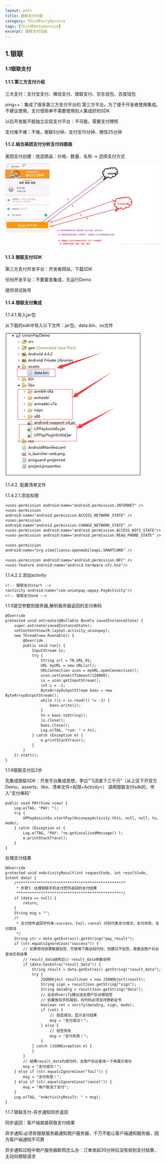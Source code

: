 ```yaml
---
layout: post
title: 银联支付功能
category: ThirdPartyService
tags: [ThirdPartyService]
excerpt: 银联支付功能
---
```


## 1.银联 ##

### 1.1银联支付 ###

####  1.1.1.第三方支付介绍  ####

三大支付：支付宝支付、微信支付、银联支付、京东钱包、百度钱包

ping++：集成了很多第三方支付平台的 第三方平台，为了便于开发者使用集成。不建议使用，支付很简单不需要使用别人集成好的SDK

以后开发能不能独立实现支付平台：不可能，需要支付牌照

支付难不难：不难，银联5分钟、支付宝10分钟、微信25分钟

####  1.1.2.结合美团支付分析支付四部曲  ####

美团支付创建：挑选商品：价格、数量、名称 -> 选择支付方式

![](https://github.com/nangongyibin/Android_ThirdPartyService/blob/master/picture/1.png?raw=true)
 
####  1.1.3.银联支付SDK  ####

第三方支付开发平台：开发者网站，下载SDK

任何开发平台：不要着急集成，先运行Demo

提供测试账号
####  1.1.4.银联支付集成  ####

1.1.4.1.导入jar包

从下载的sdk中导入以下文件：jar包、data.bin、so文件

![](https://github.com/nangongyibin/Android_ThirdPartyService/blob/master/picture/2.png?raw=true)
 
1.1.4.2. 配置清单文件

1.1.4.2.1.添加权限

    <uses-permission android:name="android.permission.INTERNET" />
	<uses-permission android:name="android.permission.ACCESS_NETWORK_STATE" />
	<uses-permission android:name="android.permission.CHANGE_NETWORK_STATE" />
	<uses-permission android:name="android.permission.ACCESS_WIFI_STATE"/>
	<uses-permission android:name="android.permission.READ_PHONE_STATE" />
	
	<uses-permission android:name="org.simalliance.openmobileapi.SMARTCARD" />
	
	<uses-permission android:name="android.permission.NFC" />
	<uses-feature android:name="android.hardware.nfc.hce"/>

1.1.4.2.2.添加activity

    <!-- 银联支付start -->
	<activity android:name="com.unionpay.uppay.PayActivity"/>
	<!-- 银联支付end -->

1.1.5提交参数到服务器,解析服务器返回的支付串码

    
    @Override
    protected void onCreate(@Nullable Bundle savedInstanceState) {
        super.onCreate(savedInstanceState);
        setContentView(R.layout.activity_unionpay);
        new Thread(new Runnable() {
            @Override
            public void run() {
                InputStream is;
                try {
                    String url = TN_URL_01;
                    URL myURL = new URL(url);
                    URLConnection ucon = myURL.openConnection();
                    ucon.setConnectTimeout(120000);
                    is = ucon.getInputStream();
                    int i = -1;
                    ByteArrayOutputStream baos = new ByteArrayOutputStream();
                    while ((i = is.read()) != -1) {
                        baos.write(i);
                    }
                    tn = baos.toString();
                    is.close();
                    baos.close();
                    Log.e(TAG, "run: " + tn);
                } catch (Exception e) {
                    e.printStackTrace();
                }
            }
        }).start();
    }

1.1.6银联支付后2步

先集成银联SDK：开发平台集成思想，李白“飞流直下三千尺”（从上往下开官方Demo，asserts、libs、清单文件<权限+Activity>）
调用银联支付sdk的，传入“支付串码”

    
    public void PAY(View view) {
        Log.e(TAG, "PAY: ");
        try {
            UPPayAssistEx.startPay(UnionpayActivity.this, null, null, tn, mode);
        } catch (Exception e) {
            Log.e(TAG, "PAY: "+e.getLocalizedMessage() );
            e.printStackTrace();
        }
    }

处理支付结果
 
    
    @Override
    protected void onActivityResult(int requestCode, int resultCode, Intent data) {
        /*************************************************
         * 步骤3：处理银联手机支付控件返回的支付结果
         ************************************************/
        if (data == null) {
            return;
        }
        String msg = "";
        /*
         * 支付控件返回字符串:success、fail、cancel 分别代表支付成功，支付失败，支付取消
         */
        String str = data.getExtras().getString("pay_result");
        if (str.equalsIgnoreCase("success")) {
            // 如果想对结果数据验签，可使用下面这段代码，但建议不验签，直接去商户后台查询交易结果
            // result_data结构见c）result_data参数说明
            if (data.hasExtra("result_data")) {
                String result = data.getExtras().getString("result_data");
                try {
                    JSONObject resultJson = new JSONObject(result);
                    String sign = resultJson.getString("sign");
                    String dataOrg = resultJson.getString("data");
                    // 此处的verify建议送去商户后台做验签
                    // 如要放在手机端验，则代码必须支持更新证书
                    boolean ret = verify(dataOrg, sign, mode);
                    if (ret) {
                        // 验签成功，显示支付结果
                        msg = "支付成功！";
                    } else {
                        // 验签失败
                        msg = "支付失败！";
                    }
                } catch (JSONException e) {
                }
            }
            // 结果result_data为成功时，去商户后台查询一下再展示成功
            msg = "支付成功！";
        } else if (str.equalsIgnoreCase("fail")) {
            msg = "支付失败！";
        } else if (str.equalsIgnoreCase("cancel")) {
            msg = "用户取消了支付";
        }
        Log.e(TAG, "onActivityResult: " + msg);
    }

1.1.7.银联支付-异步通知同步返回

同步返回：客户端直接获取支付结果

异步通知:必须有银联服务器通知商户服务器，千万不能让客户端通知服务器，因为客户端通知不可靠

异步通知过程中商户服务器断网怎么办：订单发起30分钟后没有收到支付结果，主动向银联请求